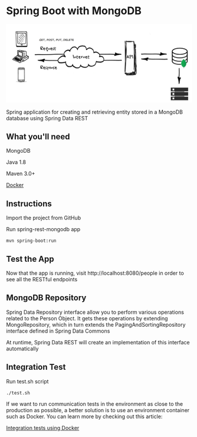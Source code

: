 # Spring Boot with MongoDB
![Print](https://github.com/diogo-santos/spring-rest-mongodb/blob/master/api-rest-mongodb.png)

Spring application for creating and retrieving entity stored in a MongoDB database using Spring Data REST

## What you'll need
MongoDB

Java 1.8

Maven 3.0+

[Docker](https://www.linkedin.com/pulse/install-docker-ubuntu-1804-diogo-santos/)


## Instructions
Import the project from GitHub

Run spring-rest-mongodb app
```
mvn spring-boot:run
```
## Test the App
Now that the app is running, visit http://localhost:8080/people in order to see all the RESTful endpoints 


## MongoDB Repository
Spring Data Repository interface allow you to perform various operations related to the Person Object. It gets these operations by extending MongoRepository, which in turn extends the PagingAndSortingRepository interface defined in Spring Data Commons

At runtime, Spring Data REST will create an implementation of this interface automatically

## Integration Test
Run test.sh script
```
./test.sh
```
If we want to run communication tests in the environment as close to the production as possible, a better solution is to use an environment container such as Docker. You can learn more by checking out this article: 

[Integration tests using Docker](https://www.linkedin.com/pulse/integration-tests-using-docker-diogo-santos)
